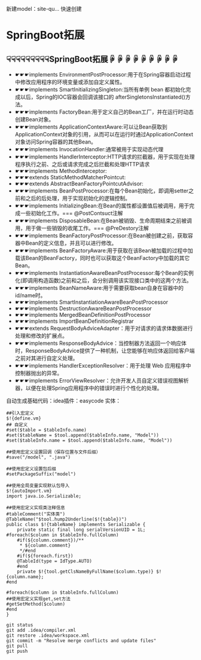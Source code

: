 新建model：site-qu... 快速创建

# SpringBoot拓展
## ☟☟☟☟☟☟☟☟☟SpringBoot拓展☟☟☟☟☟☟☟☟☟
- ☛☛☛implements EnvironmentPostProcessor:用于在Spring容器启动过程中修改应用程序的环境变量或添加自定义属性。
- ☛☛☛implements SmartInitializingSingleton:当所有单例 bean 都初始化完成以后，Spring的IOC容器会回调该接口的 afterSingletonsInstantiated()方法。
- ☛☛☛implements FactoryBean:用于定义自己的Bean工厂，并在运行时动态创建Bean对象。
- ☛☛☛implements ApplicationContextAware:可以让Bean获取到ApplicationContext对象的引用，从而可以在运行时通过ApplicationContext对象访问Spring容器的其他Bean。
- ☛☛☛implements InvocationHandler:通常被用于实现动态代理
- ☛☛☛implements HandlerInterceptor:HTTP请求的拦截器，用于实现在处理程序执行之前、之后或请求完成之后拦截和处理HTTP请求
- ☛☛☛implements MethodInterceptor:
- ☛☛☛extends StaticMethodMatcherPointcut:
- ☛☛☛extends AbstractBeanFactoryPointcutAdvisor:
- ☛☛☛implements BeanPostProcessor:在每个Bean初始化，即调用setter之前和之后的后处理，用于实现初始化的逻辑控制。
- ☛☛☛implements InitializingBean:在Bean的属性都设置值后被调用，用于完成一些初始化工作。=== @PostContsuct注解
- ☛☛☛implements DisposableBean:在Bean被销毁、生命周期结束之前被调用，用于做一些销毁的收尾工作。=== @PreDestory注解
- ☛☛☛implements BeanFactoryPostProcessor:在Bean被创建之前，获取容器中Bean的定义信息，并且可以进行修改。
- ☛☛☛implements BeanFactoryAware:用于获取在该Bean被加载的过程中加载该Bean的BeanFactory，同时也可以获取这个BeanFactory中加载的其它Bean。
- ☛☛☛implements InstantiationAwareBeanPostProcessor:每个Bean的实例化(即调用构造函数)之前和之后，会分别调用该实现接口类中的这两个方法。
- ☛☛☛implements BeanNameAware:用于需要获取bean自身在容器中的id/name时。
- ☛☛☛implements SmartInstantiationAwareBeanPostProcessor
- ☛☛☛implements DestructionAwareBeanPostProcessor
- ☛☛☛implements MergedBeanDefinitionPostProcessor
- ☛☛☛implements ImportBeanDefinitionRegistrar
- ☛☛☛extends RequestBodyAdviceAdapter：用于对请求的请求体数据进行处理和修改的扩展点。
- ☛☛☛implements ResponseBodyAdvice：当控制器方法返回一个响应体时，ResponseBodyAdvice提供了一种机制，让您能够在响应体返回给客户端之前对其进行自定义处理。
- ☛☛☛implements HandlerExceptionResolver：用于处理 Web 应用程序中控制器抛出的异常。
- ☛☛☛implements ErrorViewResolver：允许开发人员自定义错误视图解析器，以便在处理Spring应用程序中的错误时进行个性化的处理。

自动生成基础代码：idea插件：easycode
实体：
```vm
##引入宏定义
$!{define.vm}
## 自定义
#set($table = $tableInfo.name)
#set($tableName = $tool.append($tableInfo.name, "Model"))
#set($tableInfo.name = $tool.append($tableInfo.name, "Model"))

##使用宏定义设置回调（保存位置与文件后缀）
#save("/model", ".java")

##使用宏定义设置包后缀
#setPackageSuffix("model")

##使用全局变量实现默认包导入
$!{autoImport.vm}
import java.io.Serializable;

##使用宏定义实现类注释信息
#tableComment("实体类")
@TableName("$tool.hump2Underline($!{table})")
public class $!{tableName} implements Serializable {
    private static final long serialVersionUID = 1L;
#foreach($column in $tableInfo.fullColumn)
    #if(${column.comment})/**
     * ${column.comment}
     */#end
    #if(${foreach.first})
    @TableId(type = IdType.AUTO)
    #end
    private $!{tool.getClsNameByFullName($column.type)} $!{column.name};
#end

#foreach($column in $tableInfo.fullColumn)
##使用宏定义实现get,set方法
#getSetMethod($column)
#end
}
```


``` 
git status
git add .idea/compiler.xml
git restore .idea/workspace.xml
git commit -m "Resolve merge conflicts and update files"
git pull
git push
```





























































































































































































































































